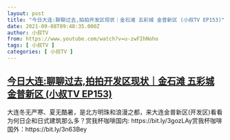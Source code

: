```yaml
---
layout: post
title: "今日大连:聊聊过去,拍拍开发区现状｜金石滩 五彩城 金普新区 (小叔TV EP153)"
date: 2021-09-08T09:48:35.000Z
author: 小叔TV
from: https://www.youtube.com/watch?v=u-zwFIhNoho
tags: [ 小叔TV ]
categories: [ 小叔TV ]
---
```

<!--1631094515000-->
[今日大连:聊聊过去,拍拍开发区现状｜金石滩 五彩城 金普新区 (小叔TV EP153)](https://www.youtube.com/watch?v=u-zwFIhNoho)
------

<div>
大连冬无严寒、夏无酷暑，是北方明珠和浪漫之都，来大连金普新区(开发区)看看为何日企和日式建筑那么多？赏我杯咖啡国内: https://bit.ly/3gozLAy赏我杯咖啡国外：https://bit.ly/3n63Bey
</div>
